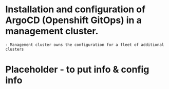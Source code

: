 # Installation and configuration of ArgoCD (Openshift GitOps) in a management cluster.
	- Management cluster owns the configuration for a fleet of additional clusters


# Placeholder - to put info & config info
